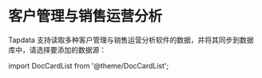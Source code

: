 # 客户管理与销售运营分析

Tapdata 支持读取多种客户管理与销售运营分析软件的数据，并将其同步到数据库中，请选择要添加的数据源：

import DocCardList from '@theme/DocCardList';

<DocCardList />
